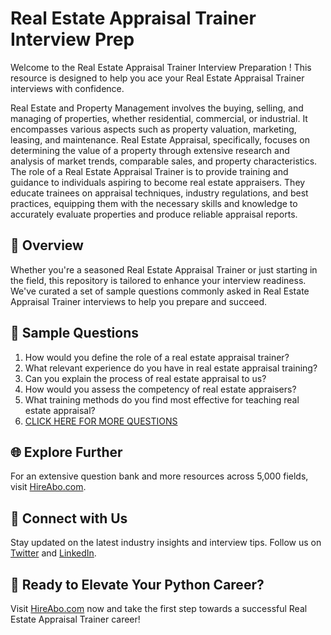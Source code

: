 # Real Estate Appraisal Trainer Interview Prep

Welcome to the Real Estate Appraisal Trainer Interview Preparation ! This resource is designed to help you ace your Real Estate Appraisal Trainer interviews with confidence.

Real Estate and Property Management involves the buying, selling, and managing of properties, whether residential, commercial, or industrial. It encompasses various aspects such as property valuation, marketing, leasing, and maintenance. Real Estate Appraisal, specifically, focuses on determining the value of a property through extensive research and analysis of market trends, comparable sales, and property characteristics. The role of a Real Estate Appraisal Trainer is to provide training and guidance to individuals aspiring to become real estate appraisers. They educate trainees on appraisal techniques, industry regulations, and best practices, equipping them with the necessary skills and knowledge to accurately evaluate properties and produce reliable appraisal reports.

## 🚀 Overview

Whether you're a seasoned Real Estate Appraisal Trainer or just starting in the field, this repository is tailored to enhance your interview readiness. We've curated a set of sample questions commonly asked in Real Estate Appraisal Trainer interviews to help you prepare and succeed.

## 📝 Sample Questions

1. How would you define the role of a real estate appraisal trainer?
2. What relevant experience do you have in real estate appraisal training?
3. Can you explain the process of real estate appraisal to us?
4. How would you assess the competency of real estate appraisers?
5. What training methods do you find most effective for teaching real estate appraisal?
6. [CLICK HERE FOR MORE QUESTIONS](https://hireabo.com/job/21_2_12/Real%20Estate%20Appraisal%20Trainer)

## 🌐 Explore Further

For an extensive question bank and more resources across 5,000 fields, visit [HireAbo.com](https://www.hireabo.com).

## 📱 Connect with Us

Stay updated on the latest industry insights and interview tips. Follow us on [Twitter](https://twitter.com/hireabo) and [LinkedIn](https://www.linkedin.com/in/hire-abo-3609972a8/).

## 🚀 Ready to Elevate Your Python Career?

Visit [HireAbo.com](https://www.hireabo.com) now and take the first step towards a successful Real Estate Appraisal Trainer career!